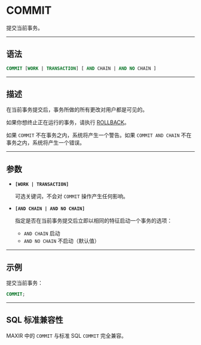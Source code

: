 COMMIT
=====

提交当前事务。

---


语法
--------

```sql
COMMIT [WORK | TRANSACTION] [ AND CHAIN | AND NO CHAIN ]
```


---

描述
----------

在当前事务提交后，事务所做的所有更改对用户都是可见的。

如果你想终止正在运行的事务，请执行 [ROLLBACK](/maxir/Reference_Manual/sql-commands/rollback.md)。

如果 `COMMIT` 不在事务之内，系统将产生一个警告。如果 `COMMIT AND CHAIN` 不在事务之内，系统将产生一个错误。

---

参数
----------

- **`[WORK | TRANSACTION]`**

    可选关键词，不会对 `COMMIT` 操作产生任何影响。

- **`[AND CHAIN | AND NO CHAIN]`**

    指定是否在当前事务提交后立即以相同的特征启动一个事务的选项：
    - `AND CHAIN` 启动
    - `AND NO CHAIN` 不启动（默认值）

---

示例
--------

提交当前事务：

```sql
COMMIT;
```

---


SQL 标准兼容性
-------------

MAXIR 中的 `COMMIT` 与标准 SQL `COMMIT` 完全兼容。
